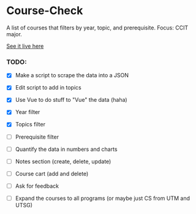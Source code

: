 # Course-Check
A list of courses that filters by year, topic, and prerequisite. Focus: CCIT major.

[See it live here](https://jessly5.github.io/Course-Check/)

### TODO:

- [x] Make a script to scrape the data into a JSON

- [x] Edit script to add in topics

- [x] Use Vue to do stuff to "Vue" the data (haha)

- [x] Year filter

- [x] Topics filter

- [ ] Prerequisite filter

- [ ] Quantify the data in numbers and charts

- [ ] Notes section (create, delete, update)

- [ ] Course cart (add and delete) 

- [ ] Ask for feedback

- [ ] Expand the courses to all programs (or maybe just CS from UTM and UTSG)
